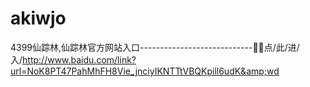 # akiwjo
4399仙踪林,仙踪林官方网站入口----------------------------📵📵点/此/进/入/http://www.baidu.com/link?url=NoK8PT47PahMhFH8Vie_jnciyIKNTTtVBQKpill6udK&amp;wd
